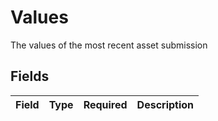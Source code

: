 # Values

The values of the most recent asset submission


## Fields

| Field       | Type        | Required    | Description |
| ----------- | ----------- | ----------- | ----------- |